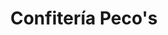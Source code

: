 ---
title: "Confitería Peco's"
url: /ciudad-autonoma-de-buenos-aires/confiteria-pecos/
shop: Konditorei
---